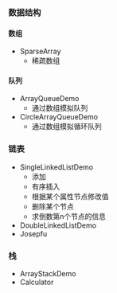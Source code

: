 ### 数据结构

#### 数组
- SparseArray
    - 稀疏数组 

#### 队列
- ArrayQueueDemo
    - 通过数组模拟队列
- CircleArrayQueueDemo
    - 通过数组模拟循环队列  
### 链表
- SingleLinkedListDemo
  - 添加
  - 有序插入
  - 根据某个属性节点修改值
  - 删除某个节点
  - 求倒数第n个节点的信息
- DoubleLinkedListDemo
- Josepfu

### 栈
- ArrayStackDemo
- Calculator
  
